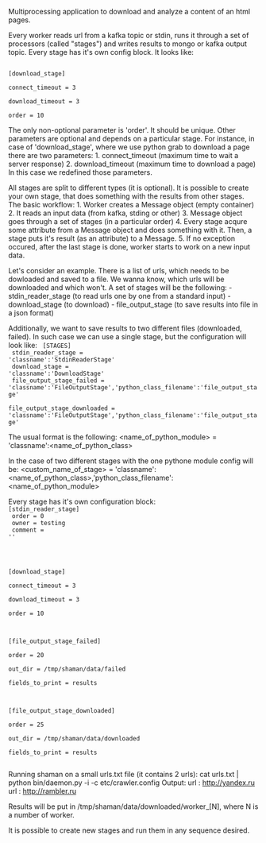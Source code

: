 Multiprocessing application to download and analyze a content of an html pages.

Every worker reads url from a kafka topic or stdin, runs it through a set of processors (called "stages") and
writes results to mongo or kafka output topic. Every stage has it's own config block. It looks like:

<code>
[download_stage]<br>
connect_timeout = 3<br>
download_timeout = 3<br>
order = 10
</code>

The only non-optional parameter is 'order'. It should be unique. Other parameters are optional and depends on a
particular stage. For instance, in case of 'download_stage', where we use python grab to download a page there are
two parameters:
    1. connect_timeout (maximum time to wait a server response)
    2. download_timeout (maximum time to download a page)
In this case we redefined those parameters.

All stages are split to different types (it is optional). It is possible to create your own stage, that does
something with the results from other stages. The basic workflow:
    1. Worker creates a Message object (empty container)
    2. It reads an input data (from kafka, stding or other)
    3. Message object goes through a set of stages (in a particular order)
    4. Every stage acqure some attribute from a Message object and does something with it.
       Then, a stage puts it's result (as an attribute) to a Message.
    5. If no exception occured, after the last stage is done, worker starts to work on a new input data.

Let's consider an example. There is a list of urls, which needs to be dowloaded and saved to a file. We wanna know, which
urls will be downloaded and which won't.
A set of stages will be the following:
    - stdin_reader_stage (to read urls one by one from a standard input)
    - download_stage (to download)
    - file_output_stage (to save results into file in a json format)

Additionally, we want to save results to two different files (downloaded, failed).
In such case we can use a single stage, but the configuration will look like:
<code>
[STAGES]<br>
stdin_reader_stage = 'classname':'StdinReaderStage'<br>
download_stage = 'classname':'DownloadStage'<br>
file_output_stage_failed = 'classname':'FileOutputStage','python_class_filename':'file_output_stage'<br>
file_output_stage_downloaded = 'classname':'FileOutputStage','python_class_filename':'file_output_stage'
</code>

The usual format is the following:
<name_of_python_module> = 'classname':<name_of_python_class>

In the case of two different stages with the one pythone module config will be:
<custom_name_of_stage> = 'classname':<name_of_python_class>,'python_class_filename':<name_of_python_module>

Every stage has it's own configuration block:
<code>
[stdin_reader_stage]<br>
order = 0<br>
owner = testing<br>
comment = ''<br>

<br>
[download_stage]<br>
connect_timeout = 3<br>
download_timeout = 3<br>
order = 10<br>
<br>
[file_output_stage_failed]<br>
order = 20<br>
out_dir = /tmp/shaman/data/failed<br>
fields_to_print = results<br>
<br>
[file_output_stage_downloaded]<br>
order = 25<br>
out_dir = /tmp/shaman/data/downloaded<br>
fields_to_print = results<br>
</code>

Running shaman on a small urls.txt file (it contains 2 urls):
cat urls.txt | python bin/daemon.py -i -c etc/crawler.config
Output:
url : http://yandex.ru
url : http://rambler.ru

Results will be put in /tmp/shaman/data/downloaded/worker_[N], where N is a number of worker.

It is possible to create new stages and run them in any sequence desired. 
